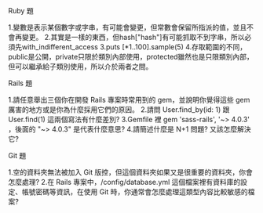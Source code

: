 Ruby 題

1.變數是表示某個數字或字串，有可能會變更，但常數會保留所指派的值，並且不會再變更。
2.其實是一樣的東西，但hash["hash"]有可能抓取不到字串，所以必須先with_indifferent_access
3.puts [*1..100].sample(5)
4.存取範圍的不同，public是公開，private只限於類別內部使用，protected雖然也是只限類別內部，但可以繼承給子類別使用，所以介於兩者之間。

Rails 題

1.請任意舉出三個你在開發 Rails 專案時常用到的 gem，並說明你覺得這些 gem 厲害的地方或是你為什麼採用它們的原因。
2.請問 User.find_by(id: 1) 跟 User.find(1) 這兩個寫法有什麼差別?
3.Gemfile 裡 gem 'sass-rails', '~> 4.0.3' ，後面的 "~> 4.0.3" 是代表什麼意思?
4.請簡述什麼是 N+1 問題? 又該怎麼解決它?

Git 題

1.空的資料夾無法被加入 Git 版控，但這個資料夾如果又是很重要的資料夾，你會怎麼處理?
2.在 Rails 專案中，/config/database.yml 這個檔案裡有資料庫的設定、帳號密碼等資訊，在使用 Git 時，你通常會怎麼處理這類型內容比較敏感的檔案?
